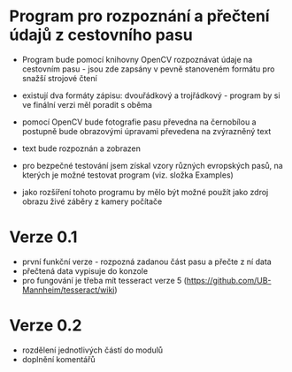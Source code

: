 Program pro rozpoznání a přečtení údajů z cestovního pasu
==========================================================
- Program bude pomocí knihovny OpenCV rozpoznávat údaje na cestovním pasu - jsou zde zapsány v pevně stanoveném formátu pro snažší strojové čtení
- existují dva formáty zápisu: dvouřádkový a trojřádkový - program by si ve finální verzi měl poradit s oběma
- pomocí OpenCV bude fotografie pasu převedna na černobílou a postupně bude obrazovými úpravami převedena na zvýrazněný text
- text bude rozpoznán a zobrazen

- pro bezpečné testování jsem získal vzory různých evropských pasů, na kterých je možné testovat program (viz. složka Examples)

- jako rozšíření tohoto programu by mělo být možné použít jako zdroj obrazu živé záběry z kamery počítače


Verze 0.1
===========================================================
- první funkční verze - rozpozná zadanou část pasu a přečte z ní data
- přečtená data vypisuje do konzole
- pro fungování je třeba mít tesseract verze 5 (https://github.com/UB-Mannheim/tesseract/wiki)


Verze 0.2
===========================================================
- rozdělení jednotlivých částí do modulů
- doplnění komentářů